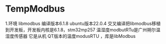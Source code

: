 # TempModbus
1.环境
libmodbus 编译版本6.1.8
ubuntu版本22.0.4
交叉编译把libmodbus移植到开发板，开发板内核是6.1.8，stm32mp257
温湿度modbutRTu是广州朔尔温湿度传感器 它是从机
QT版本的温度modusRTU ，库是libModbus

  
